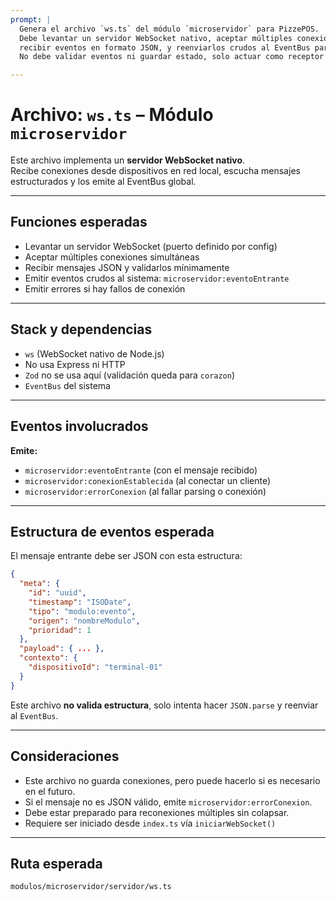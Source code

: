 ```yaml
---
prompt: |
  Genera el archivo `ws.ts` del módulo `microservidor` para PizzePOS.
  Debe levantar un servidor WebSocket nativo, aceptar múltiples conexiones desde dispositivos,
  recibir eventos en formato JSON, y reenviarlos crudos al EventBus para que el módulo `corazon` los procese.
  No debe validar eventos ni guardar estado, solo actuar como receptor y despachador.

---
```


# Archivo: `ws.ts` – Módulo `microservidor`

Este archivo implementa un **servidor WebSocket nativo**.  
Recibe conexiones desde dispositivos en red local, escucha mensajes estructurados y los emite al EventBus global.

---

## Funciones esperadas

- Levantar un servidor WebSocket (puerto definido por config)
- Aceptar múltiples conexiones simultáneas
- Recibir mensajes JSON y validarlos mínimamente
- Emitir eventos crudos al sistema: `microservidor:eventoEntrante`
- Emitir errores si hay fallos de conexión

---

## Stack y dependencias

- `ws` (WebSocket nativo de Node.js)
- No usa Express ni HTTP
- `Zod` no se usa aquí (validación queda para `corazon`)
- `EventBus` del sistema

---

## Eventos involucrados

**Emite:**
- `microservidor:eventoEntrante` (con el mensaje recibido)
- `microservidor:conexionEstablecida` (al conectar un cliente)
- `microservidor:errorConexion` (al fallar parsing o conexión)

---

## Estructura de eventos esperada

El mensaje entrante debe ser JSON con esta estructura:

```json
{
  "meta": {
    "id": "uuid",
    "timestamp": "ISODate",
    "tipo": "modulo:evento",
    "origen": "nombreModulo",
    "prioridad": 1
  },
  "payload": { ... },
  "contexto": {
    "dispositivoId": "terminal-01"
  }
}
```

Este archivo **no valida estructura**, solo intenta hacer `JSON.parse` y reenviar al `EventBus`.

---

## Consideraciones

- Este archivo no guarda conexiones, pero puede hacerlo si es necesario en el futuro.
- Si el mensaje no es JSON válido, emite `microservidor:errorConexion`.
- Debe estar preparado para reconexiones múltiples sin colapsar.
- Requiere ser iniciado desde `index.ts` vía `iniciarWebSocket()`

---

## Ruta esperada

```
modulos/microservidor/servidor/ws.ts
```
